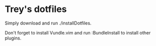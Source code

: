 
Trey's dotfiles
========

Simply download and run ./installDotfiles.

Don't forget to install Vundle.vim and run :BundleInstall to install other
plugins.
